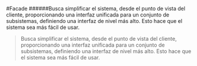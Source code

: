#Facade
######Busca simplificar el sistema, desde el punto de vista del cliente, proporcionando una interfaz unificada para un conjunto de subsistemas, definiendo una interfaz de nivel más alto. Esto hace que el sistema sea más fácil de usar.
>Busca simplificar el sistema, desde el punto de vista del cliente, proporcionando una interfaz unificada para un conjunto de subsistemas, definiendo una interfaz de nivel más alto. Esto hace que el sistema sea más fácil de usar.
